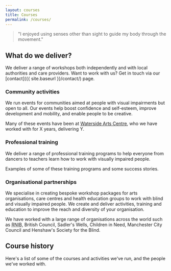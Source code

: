 ```yaml
---
layout: courses
title: Courses
permalink: /courses/
---
```


> "I enjoyed using senses other than sight to guide my body through the movement."

## What do we deliver?

We deliver a range of workshops both independently and with local authorities and care providers. Want to work with us? Get in touch via our [contact]({{ site.baseurl }}/contact/) page.

### Community activities

We run events for communities aimed at people with visual impairments but open to all. Our events help boost confidence and self-esteem, improve development and mobility, and enable people to be creative.

Many of these events have been at [Waterside Arts Centre](https://www.watersideartscentre.co.uk/), who we have worked with for X years, delivering Y.

### Professional training

We deliver a range of professional training programs to help everyone from dancers to teachers learn how to work with visually impaired people.

Examples of some of these training programs and some success stories.

### Organisational partnerships

We specialise in creating bespoke workshop packages for arts organisations, care centres and health education groups to work with blind and visually impaired people. We create and deliver activities, training and education to improve the reach and diversity of your organisation.

We have worked with a large range of organisations across the world such as <acronym title="Royal National Institute for the Blind">RNIB</acronym>, British Council, Sadler's Wells, Children in Need, Manchester City Council and Henshaw's Society for the Blind.

## Course history

Here's a list of some of the courses and activities we've run, and the people we've worked with.
